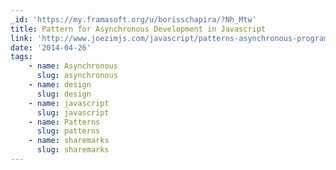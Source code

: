 ```yaml
---
_id: 'https://my.framasoft.org/u/borisschapira/?Nh_Mtw'
title: Pattern for Asynchronous Development in Javascript
link: 'http://www.joezimjs.com/javascript/patterns-asynchronous-programming-promises/'
date: '2014-04-26'
tags:
    - name: Asynchronous
      slug: asynchronous
    - name: design
      slug: design
    - name: javascript
      slug: javascript
    - name: Patterns
      slug: patterns
    - name: sharemarks
      slug: sharemarks
---
```


<div class="markdown"><p></p></div>
